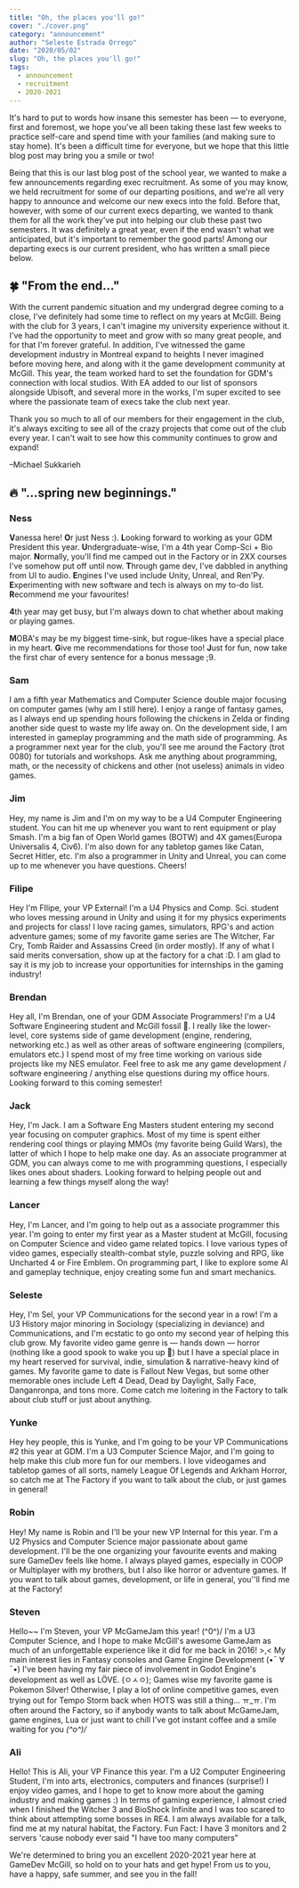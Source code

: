 ```yaml
---
title: "Oh, the places you'll go!"
cover: "./cover.png"
category: "announcement"
author: "Seleste Estrada Orrego"
date: "2020/05/02"
slug: "Oh, the places you'll go!"
tags:
  - announcement
  - recruitment
  - 2020-2021
---
```


It's hard to put to words how insane this semester has been — to everyone, first and foremost, we hope you've all been taking these last few weeks to practice self-care and spend time with your families (and making sure to stay home). It's been a difficult time for everyone, but we hope that this little blog post may bring you a smile or two!

Being that this is our last blog post of the school year, we wanted to make a few announcements regarding exec recruitment. As some of you may know, we held recruitment for some of our departing positions, and we're all very happy to announce and welcome our new execs into the fold. Before that, however, with some of our current execs departing, we wanted to thank them for all the work they've put into helping our club these past two semesters. It was definitely a great year, even if the end wasn't what we anticipated, but it's important to remember the good parts! Among our departing execs is our current president, who has written a small piece below.

## 🍀 "From the end..."

With the current pandemic situation and my undergrad degree coming to a close, I've definitely had some time to reflect on my years at McGill. Being with the club for 3 years, I can't imagine my university experience without it. I've had the opportunity to meet and grow with so many great people, and for that I'm forever grateful. In addition, I've witnessed the game development industry in Montreal expand to heights I never imagined before moving here, and along with it the game development community at McGill.  This year, the team worked hard to set the foundation for GDM's connection with local studios. With EA added to our list of sponsors alongside Ubisoft, and several more in the works, I'm super excited to see where the passionate team of execs take the club next year.

Thank you so much to all of our members for their engagement in the club, it's always exciting to see all of the crazy projects that come out of the club every year. I can't wait to see how this community continues to grow and expand!

–Michael Sukkarieh

## 🔥 "...spring new beginnings."

### **Ness**

**V**anessa here! **O**r just Ness :). **L**ooking forward to working as your GDM President this year. **U**ndergraduate-wise, I'm a 4th year Comp-Sci + Bio major. **N**ormally, you'll find me camped out in the Factory or in 2XX courses I've somehow put off until now. **T**hrough game dev, I've dabbled in anything from UI to audio. **E**ngines I've used include Unity, Unreal, and Ren'Py. **E**xperimenting with new software and tech is always on my to-do list. **R**ecommend me your favourites!

**4**th year may get busy, but I'm always down to chat whether about making or playing games.

**M**OBA's may be my biggest time-sink, but rogue-likes have a special place in my heart. **G**ive me recommendations for those too! **J**ust for fun, now take the first char of every sentence for a bonus message ;9.

### Sam

I am a fifth year Mathematics and Computer Science double major focusing on computer games (why am I still here). I enjoy a range of fantasy games, as I always end up spending hours following the chickens in Zelda or finding another side quest to waste my life away on. On the development side, I am interested in gameplay programming and the math side of programming. As a programmer next year for the club, you'll see me around the Factory (trot 0080) for tutorials and workshops. Ask me anything about programming, math, or the necessity of chickens and other (not useless) animals in video games. 

### Jim

Hey, my name is Jim and I'm on my way to be a U4 Computer Engineering student. You can hit me up whenever you want to rent equipment or play Smash. I'm a big fan of Open World games (BOTW) and 4X games(Europa Universalis 4, Civ6). I'm also down for any tabletop games like Catan, Secret Hitler, etc. I'm also a programmer in Unity and Unreal, you can come up to me whenever you have questions. Cheers!

### **Filipe**

Hey I'm FIlipe, your VP External! I'm a U4 Physics and Comp. Sci. student who loves messing around in Unity and using it for my physics experiments and projects for class! I love racing games, simulators, RPG's and action adventure games; some of my favorite game series are The Witcher, Far Cry, Tomb Raider and Assassins Creed (in order mostly). If any of what I said merits conversation, show up at the factory for a chat :D. I am glad to say it is my job to increase your opportunities for internships in the gaming industry!

### **Brendan**

Hey all, I'm Brendan, one of your GDM Associate Programmers! I'm a U4 Software Engineering student and McGill fossil 👴. I really like the lower-level, core systems side of game development (engine, rendering, networking etc.) as well as other areas of software engineering (compilers, emulators etc.) I spend most of my free time working on various side projects like my NES emulator. Feel free to ask me any game development / software engineering / anything else questions during my office hours. Looking forward to this coming semester!

### **Jack**

Hey, I'm Jack. I am a Software Eng Masters student entering my second year focusing on computer graphics. Most of my time is spent either rendering cool things or playing MMOs (my favorite being Guild Wars), the latter of which I hope to help make one day. As an associate programmer at GDM, you can always come to me with programming questions, I especially likes ones about shaders. Looking forward to helping people out and learning a few things myself along the way!

### **Lancer**

Hey, I'm Lancer, and I'm going to help out as a associate programmer this year. I'm going to enter my first year as a Master student at McGill, focusing on Computer Science and video game related topics. I love various types of video games, especially stealth-combat style, puzzle solving and RPG, like Uncharted 4 or Fire Emblem. On programming part, I like to explore some AI and gameplay technique, enjoy creating some fun and smart mechanics.

### **Seleste**

Hey, I'm Sel, your VP Communications for the second year in a row! I'm a U3 History major minoring in Sociology (specializing in deviance) and Communications, and I'm ecstatic to go onto my second year of helping this club grow. My favorite video game genre is — hands down — horror (nothing like a good spook to wake you up 👻) but I have a special place in my heart reserved for survival, indie, simulation & narrative-heavy kind of games. My favorite game to date is Fallout New Vegas, but some other memorable ones include Left 4 Dead, Dead by Daylight, Sally Face, Danganronpa, and tons more. Come catch me loitering in the Factory to talk about club stuff or just about anything.

### **Yunke**

Hey hey people, this is Yunke, and I'm going to be your VP Communications #2 this year at GDM. I'm a U3 Computer Science Major, and I'm going to help make this club more fun for our members. I love videogames and tabletop games of all sorts, namely League Of Legends and Arkham Horror, so catch me at The Factory if you want to talk about the club, or just games in general!

### **Robin**

Hey! My name is Robin and I'll be your new VP Internal for this year. I'm a U2 Physics and Computer Science major passionate about game development. I'll be the one organizing your favourite events and making sure GameDev feels like home. I always played games, especially in COOP or Multiplayer with my brothers, but I also like horror or adventure games. If you want to talk about games, development, or life in general, you''ll find me at the Factory!

### **Steven**

Hello~~ I'm Steven,  your VP McGameJam this year!  \(^0^)/
I'm a U3 Computer Science, and I hope to make McGill's awesome GameJam as much of an unforgettable experience like it did for me back in 2016! >,< My main interest lies in Fantasy consoles and Game Engine Development (•¯ ∀ ¯•) I've been having my fair piece of involvement in Godot Engine's development as well as LÖVE. (ㅇㅅㅇ); Games wise my favorite game is Pokemon Silver! Otherwise, I play a lot of online competitive games, even trying out for Tempo Storm back when HOTS was still a thing... ㅠ_ㅠ. I'm often around the Factory, so if anybody wants to talk about McGameJam, game engines, Lua or just want to chill I've got instant coffee and a smile waiting for you *\(^o^)/*

### **Ali**

Hello! This is Ali, your VP Finance this year. I'm a U2 Computer Engineering Student, I'm into arts, electronics, computers and finances (surprise!) I enjoy video games, and I hope to get to know more about the gaming industry and making games :) In terms of gaming experience, I almost cried when I finished the Witcher 3 and BioShock Infinite and I was too scared to think about attempting some bosses in RE4. I am always available for a talk, find me at my natural habitat, the Factory. Fun Fact: I have 3 monitors and 2 servers 'cause nobody ever said "I have too many computers" 

We're determined to bring you an excellent 2020-2021 year here at GameDev McGill, so hold on to your hats and get hype! From us to you, have a happy, safe summer, and see you in the fall!